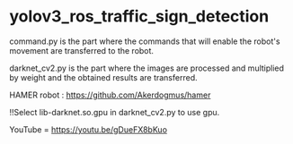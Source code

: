 # yolov3_ros_traffic_sign_detection

command.py is the part where the commands that will enable the robot's movement are transferred to the robot.

darknet_cv2.py is the part where the images are processed and multiplied by weight and the obtained results are transferred.

HAMER robot : https://github.com/Akerdogmus/hamer

!!Select lib-darknet.so.gpu in darknet_cv2.py to use gpu.

YouTube = https://youtu.be/gDueFX8bKuo
